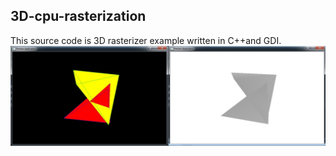 3D-cpu-rasterization 
--------------------

  This source code is 3D rasterizer example written in C++and GDI.
  ![ScreenShot](https://github.com/Gabriele91/3D-cpu-rasterization/blob/master/ZbufferCPU.jpg?raw=true)

